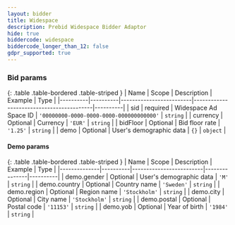 ```yaml
---
layout: bidder
title: Widespace
description: Prebid Widespace Bidder Adaptor
hide: true
biddercode: widespace
biddercode_longer_than_12: false
gdpr_supported: true
---
```


### Bid params

{: .table .table-bordered .table-striped }
| Name     | Scope    | Description             | Example                                  | Type     |
|----------|----------|-------------------------|------------------------------------------|----------|
| sid      | required | Widespace Ad Space ID   | `'00000000-0000-0000-0000-000000000000'` | `string` |
| currency | Optional | Currency                | `'EUR'`                                  | `string` |
| bidFloor | Optional | Bid floor rate          | `'1.25'`                                 | `string` |
| demo     | Optional | User's demographic data | `{}`                                     | `object` |

#### Demo params

{: .table .table-bordered .table-striped }
| Name         | Scope    | Description             | Example       | Type     |
|--------------|----------|-------------------------|---------------|----------|
| demo.gender  | Optional | User's demographic data | `'M'`         | `string` |
| demo.country | Optional | Country name            | `'Sweden'`    | `string` |
| demo.region  | Optional | Region name             | `'Stockholm'` | `string` |
| demo.city    | Optional | City name               | `'Stockholm'` | `string` |
| demo.postal  | Optional | Postal code             | `'11153'`     | `string` |
| demo.yob     | Optional | Year of birth           | `'1984'`      | `string` |
